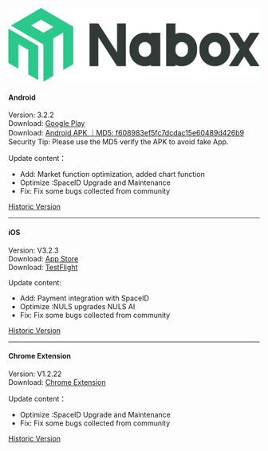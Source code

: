 ![Naobx](./logo-black.svg) 
####  Android
Version: 3.2.2  
Download: [Google Play](https://play.google.com/store/apps/details?id=com.wallet.nabox)  
Download: [Android APK ｜MD5: f608983ef5fc7dcdac15e60489d426b9 ](https://nabox-apk.oss-cn-hongkong.aliyuncs.com/Nabox_3.2.2.apk)  
Security Tip: Please use the MD5 verify the APK to avoid fake App. 

Update content：
- Add: Market function optimization, added chart function
- Optimize :SpaceID Upgrade and Maintenance
- Fix: Fix some bugs collected from community

[Historic Version](/android.md) 
______________________________________________________________________________________________________________________
####  iOS
Version: V3.2.3  
Download: [App Store](https://apps.apple.com/us/app/nabox-wallet/id6443821021)  
Download: [TestFlight](https://testflight.apple.com/join/P3ASFT8F)

Update content:   
- Add: Payment integration with SpaceID
- Optimize :NULS upgrades NULS AI
- Fix: Fix some bugs collected from community

[Historic Version](/ios.md) 
______________________________________________________________________________________________________________________
####  Chrome Extension
Version:  V1.2.22  
Download: [Chrome Extension](https://chrome.google.com/webstore/detail/nabox-wallet/nknhiehlklippafakaeklbeglecifhad?hl=zh-CN&authuser=1) 

Update content：
- Optimize :SpaceID Upgrade and Maintenance
- Fix: Fix some bugs collected from community

[Historic Version](/extension.md) 

